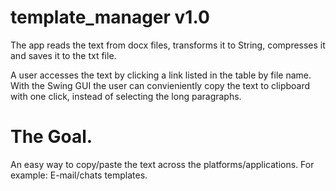 # template_manager v1.0

The app reads the text from docx files, transforms it to String, compresses it and saves it to the txt file. 

A user accesses the text by clicking a link listed in the table by file name.
With the Swing GUI the user can convieniently copy the text to clipboard with one click, instead of selecting the long paragraphs. 

# The Goal. 
An easy way to copy/paste the text across the platforms/applications. For example: E-mail/chats templates.
